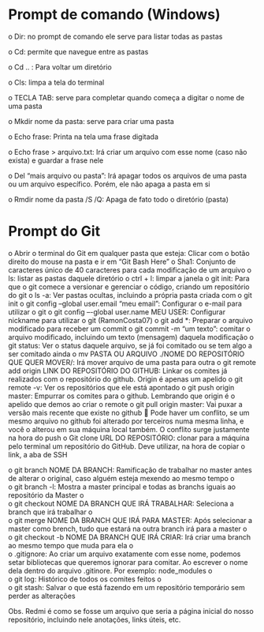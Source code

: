 #	Prompt de comando (Windows)

o	Dir: no prompt de comando ele serve para listar todas as pastas

o	Cd: permite que navegue entre as pastas

o	Cd .. : Para voltar um diretório

o	Cls: limpa a tela do terminal

o	TECLA TAB: serve para completar quando começa a digitar o nome de uma pasta

o	Mkdir nome da pasta: serve para criar uma pasta

o	Echo frase: Printa na tela uma frase digitada

o	Echo frase > arquivo.txt: Irá criar um arquivo com esse nome (caso não exista) e guardar a frase nele

o	Del “mais arquivo ou pasta”: Irá apagar todos os arquivos de uma pasta ou um arquivo específico. Porém, ele não apaga a pasta em si

o	Rmdir nome da pasta /S /Q: Apaga de fato todo o diretório (pasta)

#	Prompt do Git

o	Abrir o terminal do Git em qualquer pasta que esteja: Clicar com o botão direito do mouse na pasta e ir em “Git Bash Here”
o	Sha1: Conjunto de caracteres único de 40 caracteres para cada modificação de um arquivo
o	ls: listar as pastas daquele diretório
o	ctrl + l: limpar a janela
o	git init: Para que o git comece a versionar e gerenciar o código, criando um repositório do git
o	ls -a: Ver pastas ocultas, incluindo a própria pasta criada com o git init
o	git config –global user.email “meu email”: Configurar o e-mail para utilizar o git
o	git config –-global user.name MEU USER: Configurar nickname para utilizar o git (RamonCosta07)
o	git add *: Preparar o arquivo modificado para receber um commit
o	git commit -m “um texto”: comitar o arquivo modificado, incluindo um texto (mensagem) daquela modificação
o	git status: Ver o status daquele arquivo, se já foi comitado ou se tem algo a ser comitado ainda
o	mv PASTA OU ARQUIVO ./NOME DO REPOSITÓRIO QUE QUER MOVER/: Irá mover arquivo de uma pasta para outra
o	git remote add origin LINK DO REPOSITÓRIO DO GITHUB: Linkar os comites já realizados com o repositório do github. Origin é apenas um apelido
o	git remote -v: Ver os repositórios que ele está apontado
o	git push origin master: Empurrar os comites para o github. Lembrando que origin é o apelido que demos ao criar o remote
o	git pull origin master: Vai puxar a versão mais recente que existe no github
	Pode haver um conflito, se um mesmo arquivo no github foi alterado por terceiros numa mesma linha, e você o alterou em sua máquina local também. O conflito surge justamente na hora do push
o	Git clone URL DO REPOSITÓRIO: clonar para a máquina pelo terminal um repositório do GitHub. Deve utilizar, na hora de copiar o link, a aba de SSH

o	git branch NOME DA BRANCH: Ramificação de trabalhar no master antes de alterar o original, caso alguém esteja mexendo ao mesmo tempo
o	
o	git branch -l: Mostra a master principal e todas as branchs iguais ao repositório da Master
o	
o	git checkout NOME DA BRANCH QUE IRÁ TRABALHAR: Seleciona a branch que irá trabalhar
o	
o	git merge NOME DA BRANCH QUE IRÁ PARA MASTER: Após selecionar a master como brench, tudo que estará na outra branch irá para a master
o	
o	git checkout -b NOME DA BRANCH QUE IRÁ CRIAR: Irá criar uma branch ao mesmo tempo que muda para ela
o	
o	.gitignore: Ao criar um arquivo exatamente com esse nome, podemos setar bibliotecas que queremos ignorar para comitar. Ao escrever o nome dela dentro do arquivo .gitinore. Por exemplo: node_modules
o	
o	git log: Histórico de todos os comites feitos
o	
o	git stash: Salvar o que está fazendo em um repositório temporário sem perder as alterações



Obs. Redmi é como se fosse um arquivo que seria a página inicial do nosso repositório, incluindo nele anotações, links úteis, etc.
